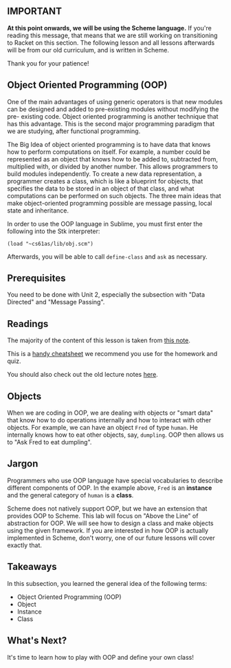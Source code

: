 ## IMPORTANT

**At this point onwards, we will be using the Scheme language.** If you're reading this message, that means that we are still working on transitioning to Racket on this section. The following lesson and all lessons afterwards will be from our old curriculum, and is written in Scheme.

Thank you for your patience!

## Object Oriented Programming (OOP)

  
One of the main advantages of using generic operators is that new modules can
be designed and added to pre-existing modules without modifying the pre-
existing code. Object oriented programming is another technique that has this
advantage. This is the second major programming paradigm that we are studying,
after functional programming.

The Big Idea of object oriented programming is to have data that knows how to
perform computations on itself. For example, a number could be represented as
an object that knows how to be added to, subtracted from, multiplied with, or
divided by another number. This allows programmers to build modules
independently. To create a new data representation, a programmer creates a
class, which is like a blueprint for objects, that specifies the data to be
stored in an object of that class, and what computations can be performed on
such objects. The three main ideas that make object-oriented programming
possible are message passing, local state and inheritance.

In order to use the OOP language in Sublime, you must first enter the following into the Stk interpreter:

	(load "~cs61as/lib/obj.scm")

Afterwards, you will be able to call `define-class` and `ask` as necessary.

## Prerequisites

You need to be done with Unit 2, especially the subsection with "Data
Directed" and "Message Passing".

## Readings

The majority of the content of this lesson is taken from [this
note](http://inst.eecs.berkeley.edu/~cs61as/reader/aboveline.pdf).

This is a [handy cheatsheet](https://docs.google.com/file/d/0B2F__e2jC6gQSHhBdERPZ0pVRG8/edit)
we recommend you use for the homework and quiz.

You should also check out the old lecture notes [here](http://www-inst.eecs.berkeley.edu/~cs61as/reader/notes.pdf#page=46).

## Objects

When we are coding in OOP, we are dealing with objects or "smart data" that
know how to do operations internally and how to interact with other objects.
For example, we can have an object `Fred` of type `human`. He internally knows
how to eat other objects, say, `dumpling`. OOP then allows us to "Ask Fred to
eat dumpling".

## Jargon

Programmers who use OOP language have special vocabularies to describe
different components of OOP. In the example above, `Fred` is an **instance**
and the general category of `human` is a **class**.

Scheme does not natively support OOP, but we have an extension that provides
OOP to Scheme. This lab will focus on "Above the Line" of abstraction for OOP.
We will see how to design a class and make objects using the given framework.
If you are interested in how OOP is actually implemented in Scheme, don't
worry, one of our future lessons will cover exactly that.

## Takeaways

In this subsection, you learned the general idea of the following terms:

  * Object Oriented Programming (OOP)
  * Object
  * Instance
  * Class

## What's Next?

It's time to learn how to play with OOP and define your own class!

